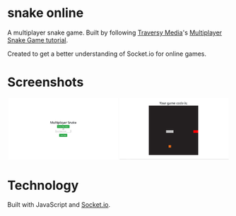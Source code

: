 # snake online

A multiplayer snake game. Built by following [Traversy Media](https://www.youtube.com/channel/UC29ju8bIPH5as8OGnQzwJyA)'s [Multiplayer Snake Game tutorial](https://www.youtube.com/watch?v=ppcBIHv_ZPs&ab_channel=TraversyMedia). 

Created to get a better understanding of Socket.io for online games.

# Screenshots

<p align="center">
  <img src="screenshots/mainMenu.jpg" width="49%">
  <img src="screenshots/gamePlay.png" width="49%">
</p>

# Technology

Built with JavaScript and [Socket.io](https://socket.io/).
